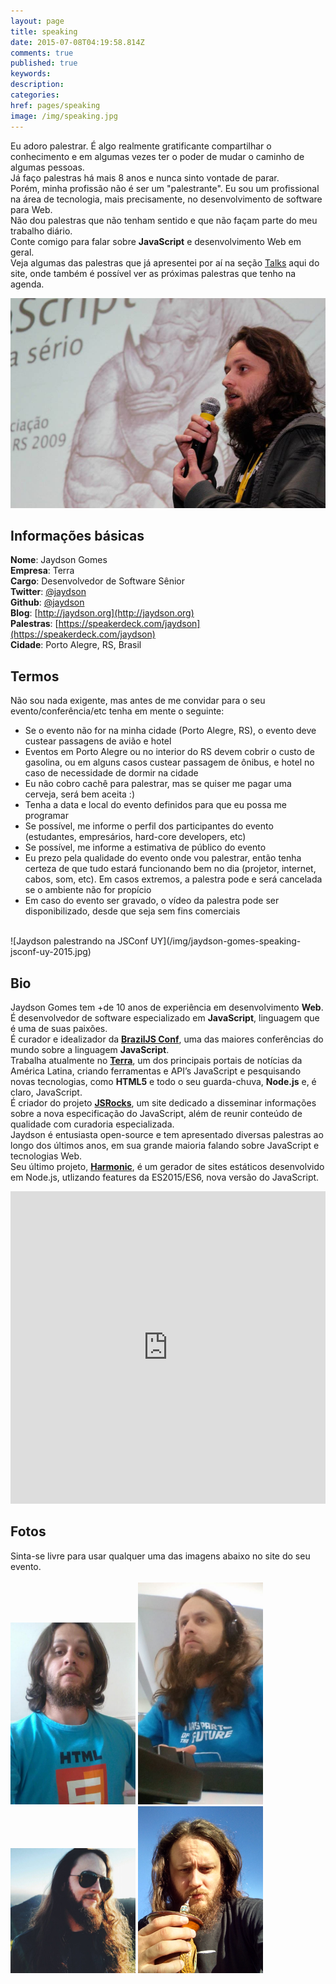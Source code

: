 ```yaml
---
layout: page
title: speaking
date: 2015-07-08T04:19:58.814Z
comments: true
published: true
keywords:
description:
categories:
href: pages/speaking
image: /img/speaking.jpg
---
```

Eu adoro palestrar. É algo realmente gratificante compartilhar o conhecimento e em algumas vezes ter o poder de mudar o caminho de algumas pessoas.  
Já faço palestras há mais 8 anos e nunca sinto vontade de parar.  
Porém, minha profissão não é ser um "palestrante". Eu sou um profissional na área de tecnologia, mais precisamente, no desenvolvimento de software para Web.    
Não dou palestras que não tenham sentido e que não façam parte do meu trabalho diário.  
Conte comigo para falar sobre __JavaScript__ e desenvolvimento Web em geral.  
Veja algumas das palestras que já apresentei por aí na seção [Talks](/pages/talks) aqui do site, onde também é possível ver as próximas palestras que tenho na agenda.  

![Jaydson palestrando no FISL](/img/jaydson-gomes-speaking-fisl.jpg)  


## Informações básicas
__Nome__: Jaydson Gomes  
__Empresa__: Terra  
__Cargo__: Desenvolvedor de Software Sênior  
__Twitter__: [@jaydson](https://twitter.com/jaydson)  
__Github__: [@jaydson](https://github.com/jaydson)  
__Blog__: [http://jaydson.org](http://jaydson.org)  
__Palestras__: [https://speakerdeck.com/jaydson](https://speakerdeck.com/jaydson)  
__Cidade__: Porto Alegre, RS, Brasil

## Termos
Não sou nada exigente, mas antes de me convidar para o seu evento/conferência/etc tenha em mente o seguinte:  
- Se o evento não for na minha cidade (Porto Alegre, RS), o evento deve custear passagens de avião e hotel  
- Eventos em Porto Alegre ou no interior do RS devem cobrir o custo de gasolina, ou em alguns casos custear passagem de ônibus, e hotel no caso de necessidade de dormir na cidade
- Eu não cobro cachê para palestrar, mas se quiser me pagar uma cerveja, será bem aceita :)  
- Tenha a data e local do evento definidos para que eu possa me programar
- Se possível, me informe o perfil dos participantes do evento (estudantes, empresários, hard-core developers, etc)
- Se possível, me informe a estimativa de público do evento
- Eu prezo pela qualidade do evento onde vou palestrar, então tenha certeza de que tudo estará funcionando bem no dia (projetor, internet, cabos, som, etc). Em casos extremos, a palestra pode e será cancelada se o ambiente não for propício  
- Em caso do evento ser gravado, o vídeo da palestra pode ser disponibilizado, desde que seja sem fins comerciais  
<br>
![Jaydson palestrando na JSConf UY](/img/jaydson-gomes-speaking-jsconf-uy-2015.jpg)  

## Bio
Jaydson Gomes tem +de 10 anos de experiência em desenvolvimento __Web__.  
​É desenvolvedor de software especializado em __JavaScript__, linguagem que é uma de suas paixões.  
​É curador e idealizador da ​__[BrazilJS Conf](http://braziljs.com.br/)__, uma das maiores conferências do mundo sobre a linguagem __JavaScript__.  
​Trabalha atualmente no ​__[Terra](http://terra.com.br)__, um dos principais portais de notícias da América Latina, criando ferramentas e API’s JavaScript e pesquisando novas tecnologias, como __HTML5__ e todo o seu guarda-chuva, __Node.js__ e, é claro, JavaScript.  
É criador do ​projeto __[JSRocks](http://jsrocks.org)__, um site dedicado a disseminar informações sobre a nova especificação do JavaScript, além de reunir conteúdo de qualidade com curadoria especializada.  
​Jaydson é entusiasta open-source e tem apresentado diversas palestras ao longo dos últimos anos, em sua grande maioria falando sobre JavaScript e tecnologias Web.  
Seu último projeto, ​__[Harmonic](https://github.com/JSRocksHQ/harmonic)​__, é um gerador de sites estáticos desenvolvido em ​Node.js, utlizando features da ES2015/ES6, nova versão do JavaScript.  

<iframe width="100%" height="500" src="https://www.youtube.com/embed/7g_6hfG0stc" frameborder="0" allowfullscreen></iframe>

## Fotos
Sinta-se livre para usar qualquer uma das imagens abaixo no site do seu evento.  
<br>
<img src="/img/jaydson-gomes-avatar-1.jpg" alt="Jaydson Gomes avatar" style="width: 200px;"/> 
<img src="/img/jaydson-gomes-avatar-2.jpg" alt="Jaydson Gomes avatar" style="width: 200px;"/>
<img src="/img/jaydson-gomes-avatar-3.jpg" alt="Jaydson Gomes avatar" style="width: 200px;"/>
<img src="/img/jaydson-gomes-avatar-4.jpg" alt="Jaydson Gomes avatar" style="width: 200px;"/>

